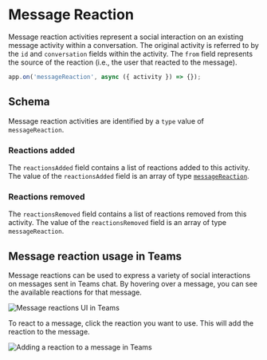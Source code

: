 # Message Reaction

Message reaction activities represent a social interaction on an existing message activity within a conversation. The original activity is referred to by the `id` and `conversation` fields within the activity. The `from` field represents the source of the reaction (i.e., the user that reacted to the message).

```typescript
app.on('messageReaction', async ({ activity }) => {});
```

## Schema

Message reaction activities are identified by a `type` value of `messageReaction`.

### Reactions added

The `reactionsAdded` field contains a list of reactions added to this activity. The value of the `reactionsAdded` field is an array of type [`messageReaction`](https://github.com/microsoft/Agents/blob/main/specs/activity/protocol-activity.md#message-reaction-activity).

### Reactions removed

The `reactionsRemoved` field contains a list of reactions removed from this activity. The value of the `reactionsRemoved` field is an array of type `messageReaction`.

## Message reaction usage in Teams

Message reactions can be used to express a variety of social interactions on messages sent in Teams chat. By hovering over a message, you can see the available reactions for that message.

![Message reactions UI in Teams](../../../assets/screenshots/message-reaction-ui.png)

To react to a message, click the reaction you want to use. This will add the reaction to the message.

![Adding a reaction to a message in Teams](../../../assets/screenshots/message-reaction-add.png)
